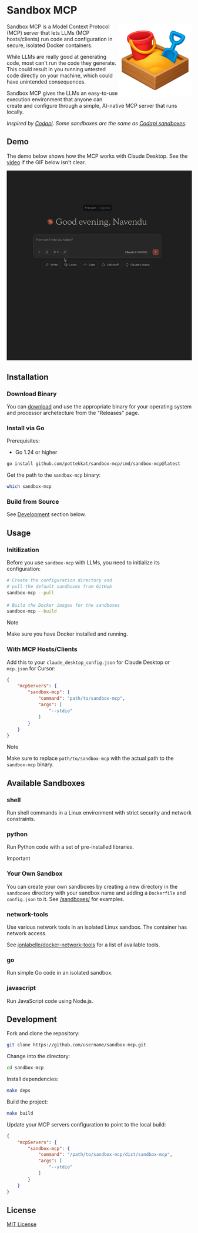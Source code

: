 # Sandbox MCP

<img align="right" src="logo.png" alt="Sandbox MCP Logo" width="200" height="200">

Sandbox MCP is a Model Context Protocol (MCP) server that lets LLMs (MCP hosts/clients) run code and configuration in secure, isolated Docker containers.

While LLMs are really good at generating code, most can't run the code they generate. This could result in you running untested code directly on your machine, which could have unintended consequences.

Sandbox MCP gives the LLMs an easy-to-use execution environment that anyone can create and configure through a simple, AI-native MCP server that runs locally.

_Inspired by [Codapi](https://codapi.org). Some sandboxes are the same as [Codapi sandboxes](https://github.com/nalgeon/sandboxes)._

## Demo

The demo below shows how the MCP works with Claude Desktop. See the [video](demo.mp4) if the GIF below isn't clear.

![Sandbox MCP demo GIF](demo.gif)

## Installation

### Download Binary

You can [download](https://github.com/pottekkat/sandbox-mcp/releases) and use the appropriate binary for your operating system and processor archetecture from the "Releases" page.

### Install via Go

Prerequisites:

- Go 1.24 or higher

```bash
go install github.com/pottekkat/sandbox-mcp/cmd/sandbox-mcp@latest
```

Get the path to the `sandbox-mcp` binary:

```bash
which sandbox-mcp
```

### Build from Source

See [Development](#development) section below.

## Usage

### Initilization

Before you use `sandbox-mcp` with LLMs, you need to initialize its configuration:

```bash
# Create the configuration directory and
# pull the default sandboxes from GitHub
sandbox-mcp --pull

# Build the Docker images for the sandboxes
sandbox-mcp --build
```

> [!NOTE]
> Make sure you have Docker installed and running.

### With MCP Hosts/Clients

Add this to your `claude_desktop_config.json` for Claude Desktop or `mcp.json` for Cursor:

```json
{
    "mcpServers": {
        "sandbox-mcp": {
            "command": "path/to/sandbox-mcp",
            "args": [
                "--stdio"
            ]
        }
    }
}
```

> [!NOTE]
> Make sure to replace `path/to/sandbox-mcp` with the actual path to the `sandbox-mcp` binary.

## Available Sandboxes

### shell

Run shell commands in a Linux environment with strict security and network constraints.

### python

Run Python code with a set of pre-installed libraries.

> [!IMPORTANT]
> ### Your Own Sandbox
> 
> You can create your own sandboxes by creating a new directory in the `sandboxes` directory with your sandbox name and adding a `Dockerfile` and `config.json` to it. See [/sandboxes/](/sandboxes/) for examples.

### network-tools

Use various network tools in an isolated Linux sandbox. The container has network access.

See [jonlabelle/docker-network-tools](https://github.com/jonlabelle/docker-network-tools) for a list of available tools.

### go

Run simple Go code in an isolated sandbox.

### javascript

Run JavaScript code using Node.js.

## Development

Fork and clone the repository:

```bash
git clone https://github.com/username/sandbox-mcp.git
```

Change into the directory:

```bash
cd sandbox-mcp
```

Install dependencies:

```bash
make deps
```

Build the project:

```bash
make build
```

Update your MCP servers configuration to point to the local build:

```json
{
    "mcpServers": {
        "sandbox-mcp": {
            "command": "/path/to/sandbox-mcp/dist/sandbox-mcp",
            "args": [
                "--stdio"
            ]
        }
    }
}
```

## License

[MIT License](LICENSE)
